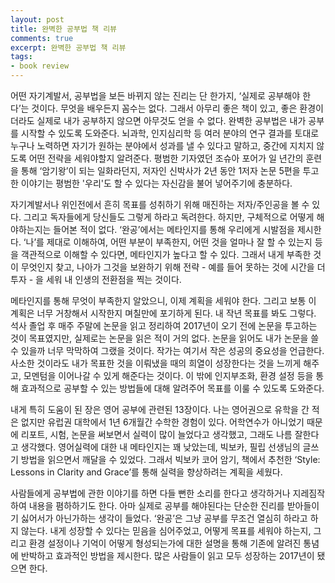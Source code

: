 ```yaml
---
layout: post
title: 완벽한 공부법 책 리뷰
comments: true
excerpt: 완벽한 공부법 책 리뷰
tags:
- book review
---
```

어떤 자기계발서, 공부법을 보든 바뀌지 않는 진리는 단 한가지, ‘실제로 공부해야 한다’는 것이다. 무엇을 배우든지 꼼수는 없다. 그래서 아무리 좋은 책이 있고, 좋은 환경이더라도 실제로 내가 공부하지 않으면 아무것도 얻을 수 없다. 완벽한 공부법은 내가 공부를 시작할 수 있도록 도와준다. 뇌과학, 인지심리학 등 여러 분야의 연구 결과를 토대로 누구나 노력하면 자기가 원하는 분야에서 성과를 낼 수 있다고 말하고, 중간에 지치지 않도록 어떤 전략을 세워야할지 알려준다. 평범한 기자였던 조슈아 포어가 일 년간의 훈련을 통해 ‘암기왕’이 되는 일화라던지, 저자인 신박사가 2년 동안 1저자 논문 5편을 투고한 이야기는 평범한 '우리'도 할 수 있다는 자신감을 불어 넣어주기에 충분하다.

자기계발서나 위인전에서 흔히 목표를 성취하기 위해 매진하는 저자/주인공을 볼 수 있다. 그리고 독자들에게 당신들도 그렇게 하라고 독려한다. 하지만, 구체적으로 어떻게 해야하는지는 들어본 적이 없다. ‘완공’에서는 메타인지를 통해 우리에게 시발점을 제시한다. ‘나’를 제대로 이해하여, 어떤 부분이 부족한지, 어떤 것을 얼마나 잘 할 수 있는지 등을 객관적으로 이해할 수 있다면, 메타인지가 높다고 할 수 있다. 그래서 내게 부족한 것이 무엇인지 찾고, 나아가 그것을 보완하기 위해 전략 - 예를 들어 못하는 것에 시간을 더 투자 - 을 세워 내 인생의 전환점을 찍는 것이다.

메타인지를 통해 무엇이 부족한지 알았으니, 이제 계획을 세워야 한다. 그리고 보통 이 계획은 너무 거창해서 시작한지 며칠만에 포기하게 된다. 내 작년 목표를 봐도 그렇다. 석사 졸업 후 매주 주말에 논문을 읽고 정리하여 2017년이 오기 전에 논문을 투고하는 것이 목표였지만, 실제로는 논문을 읽은 적이 거의 없다. 논문을 읽어도 내가 논문을 쓸 수 있을까 너무 막막하여 그랬을 것이다. 작가는 여기서 작은 성공의 중요성을 언급한다. 사소한 것이라도 내가 목표한 것을 이뤄냈을 때의 희열이 성장한다는 것을 느끼게 해주고, 모멘텀을 이어나갈 수 있게 해준다는 것이다. 이 밖에 인지부조화, 환경 설정 등을 통해 효과적으로 공부할 수 있는 방법들에 대해 알려주어 목표를 이룰 수 있도록 도와준다.

내게 특히 도움이 된 장은 영어 공부에 관련된 13장이다. 나는 영어권으로 유학을 간 적은 없지만 유럽권 대학에서 1년 6개월간 수학한 경험이 있다. 어학연수가 아니었기 때문에 리포트, 시험, 논문을 써보면서 실력이 많이 늘었다고 생각했고, 그래도 나름 잘한다고 생각했다. 영어실력에 대한 내 메타인지는 꽤 낮았는데, 빅보카, 필립 선생님의 글쓰기 방법을 읽으면서 깨달을 수 있었다. 그래서 빅보카 코어 암기, 책에서 추천한 ‘Style: Lessons in Clarity and Grace’를 통해 실력을 향상하려는 계획을 세웠다.

사람들에게 공부법에 관한 이야기를 하면 다들 뻔한 소리를 한다고 생각하거나 지레짐작하여 내용을 폄하하기도 한다. 아마 실제로 공부를 해야된다는 단순한 진리를 받아들이기 싫어서가 아닌가하는 생각이 들었다. ‘완공’은 그냥 공부를 무조건 열심히 하라고 하지 않는다. 내게 성장할 수 있다는 믿음을 심어주었고, 어떻게 목표를 세워야 하는지, 그리고 환경 설정이나 기억이 어떻게 형성되는가에 대한 설명을 통해 기존에 알려진 통념에 반박하고 효과적인 방법을 제시한다. 많은 사람들이 읽고 모두 성장하는 2017년이 됐으면 한다.
